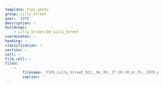 ```yaml
---
template: fsps_photo
group: Lilly_Street
year: '1978'
description: ~
buildings:
    - Lilly_Street/30_Lilly_Street
coordinates: ~
heading: ~
classification: ~
section: ~
cell: ~
film_roll: ~
files:
    -
        filename: 'FSPS_Lilly_Street_021,_No_30,_17-10-(M_or_P),_1978.png'
        caption: ''
---
```

